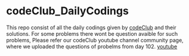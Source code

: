 # codeClub_DailyCodings
This repo consist of all the daily codings given by [codeClub](https://chat.whatsapp.com/IWa8mKJ4RGE27RbqQy4XRg) and their solutions.  For some problems there wont be question avaible for such problems, Please refer our codeClub youtube channel community page, where we uploaded the questions of probelms from day 102. [youtube](https://www.youtube.com/@codeclubtamil)
